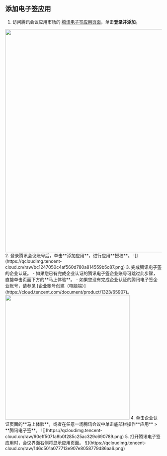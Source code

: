 ## 添加电子签应用
1. 访问腾讯会议应用市场的 [腾讯电子签应用页面](https://meeting.tencent.com/marketplace/support-collect-detail?sdk_id=19650160885)，单击**登录并添加**。
<img style="width:716px; max-width: inherit;" src="https://qcloudimg.tencent-cloud.cn/raw/4b39b1ce45692d90fb99f03528af8906.png" />
2. 登录腾讯会议账号后，单击**添加应用**，进行应用**授权**。
![](https://qcloudimg.tencent-cloud.cn/raw/bc1247050c4af560d780a814559b5c87.png) 
3. 完成腾讯电子签的企业认证。
 - 如果您已有完成企业认证的腾讯电子签企业账号可跳过此步骤，直接单击页面下方的**马上体验**。
 - 如果您没有完成企业认证的腾讯电子签企业账号，请参见 [企业账号创建（电脑端）](https://cloud.tencent.com/document/product/1323/65907)。

 <img style="width:400px; max-width: inherit;" src="https://qcloudimg.tencent-cloud.cn/raw/35163a4f05c4b124b8bcb145d9347849.png" />   
4. 单击企业认证页面的**马上体验**，或者在任意一场腾讯会议中单击底部栏操作**应用** > **腾讯电子签**。
![](https://qcloudimg.tencent-cloud.cn/raw/60eff5071a8b0f285c25ac329c690789.png)       
5. 打开腾讯电子签应用时，会议界面右侧将显示应用页面。
![](https://qcloudimg.tencent-cloud.cn/raw/146c501a077713e907e8058779d86aa6.png)      
